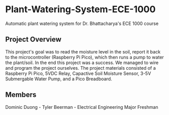 # Plant-Watering-System-ECE-1000
Automatic plant watering system for Dr. Bhattacharya's ECE 1000 course
## Project Overview
This project's goal was to read the moisture level in the soil, report it back to the microcontroller (Raspberry Pi Pico), which then runs a pump to water the plant/soil. In the end this project was a success. We managed to wire and program the project ourselves. The project materials consisted of a Raspberry Pi Pico, 5VDC Relay, Capactive Soil Moisture Sensor, 3-5V Submergable Water Pump, and a Pico Breadboard.
## Members
Dominic Duong - 
Tyler Beerman - Electrical Engineering Major Freshman

